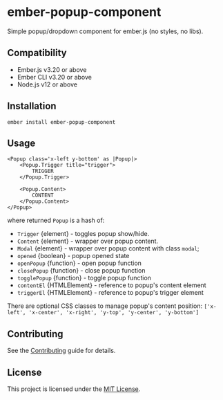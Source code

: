 ember-popup-component
==============================================================================

Simple popup/dropdown component for ember.js (no styles, no libs).


Compatibility
------------------------------------------------------------------------------

* Ember.js v3.20 or above
* Ember CLI v3.20 or above
* Node.js v12 or above


Installation
------------------------------------------------------------------------------

```
ember install ember-popup-component
```


Usage
------------------------------------------------------------------------------

```
<Popup class='x-left y-bottom' as |Popup|>
    <Popup.Trigger title="trigger">
        TRIGGER
    </Popup.Trigger>

    <Popup.Content>
        CONTENT
    </Popup.Content>
</Popup>
```

where returned `Popup` is a hash of:

- `Trigger` {element} - toggles popup show/hide.
- `Content` {element} - wrapper over popup content.
- `Modal` {element} - wrapper over popup content with class `modal`;
- `opened` {boolean} - popup opened state
- `openPopup` {function} - open popup function
- `closePopup` {function} - close popup function
- `togglePopup` {function} - toggle popup function
- `contentEl` {HTMLElement} - reference to popup's content element
- `triggerEl` {HTMLElement} - reference to popup's trigger element

There are optional CSS classes to manage popup's content position:
`['x-left', 'x-center', 'x-right', 'y-top', 'y-center', 'y-bottom']`


Contributing
------------------------------------------------------------------------------

See the [Contributing](CONTRIBUTING.md) guide for details.


License
------------------------------------------------------------------------------

This project is licensed under the [MIT License](LICENSE.md).
